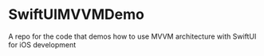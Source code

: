 # SwiftUIMVVMDemo
A repo for the code that demos how to use MVVM architecture with SwiftUI for iOS development
